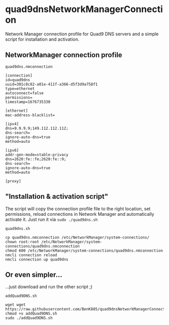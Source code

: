 # quad9dnsNetworkManagerConnection
Network Manager connection profile for Quad9 DNS servers and a simple script for installation and activation.

## NetworkManager connection profile
`quad9dns.nmconnection`
```shell
[connection]
id=quad9dns
uuid=301c8c82-a01e-411f-a366-d5f3d9a758f1
type=ethernet
autoconnect=false
permissions=
timestamp=1676735330

[ethernet]
mac-address-blacklist=

[ipv4]
dns=9.9.9.9;149.112.112.112;
dns-search=
ignore-auto-dns=true
method=auto

[ipv6]
addr-gen-mode=stable-privacy
dns=2620:fe::fe;2620:fe::9;
dns-search=
ignore-auto-dns=true
method=auto

[proxy]
```


## "Installation & activation script"
The script will copy the connection profile file to the right location, set permissions, reload connections in Network Manager and automatically activate it. Just run it via `sudo ./quad9dns.sh`

`quad9dns.sh`
```shell
cp quad9dns.nmconnection /etc/NetworkManager/system-connections/
chown root:root /etc/NetworkManager/system-connections/quad9dns.nmconnection
chmod 600 /etc/NetworkManager/system-connections/quad9dns.nmconnection
nmcli connection reload
nmcli connection up quad9dns
```

## Or even simpler...
...just download and run the other script ;)

`addQuad9DNS.sh`

```shell
wget wget https://raw.githubusercontent.com/BenK885/quad9dnsNetworkManagerConnection/main/addQuad9DNS.sh
chmod +x addQuad9DNS.sh
sudo ./addQuad9DNS.sh
```
